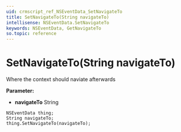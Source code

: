 ```yaml
---
uid: crmscript_ref_NSEventData_SetNavigateTo
title: SetNavigateTo(String navigateTo)
intellisense: NSEventData.SetNavigateTo
keywords: NSEventData, GetNavigateTo
so.topic: reference
---
```


# SetNavigateTo(String navigateTo)

Where the context should naviate afterwards

**Parameter:** 
 - **navigateTo** String

```crmscript
NSEventData thing;
String navigateTo;
thing.SetNavigateTo(navigateTo);
```

